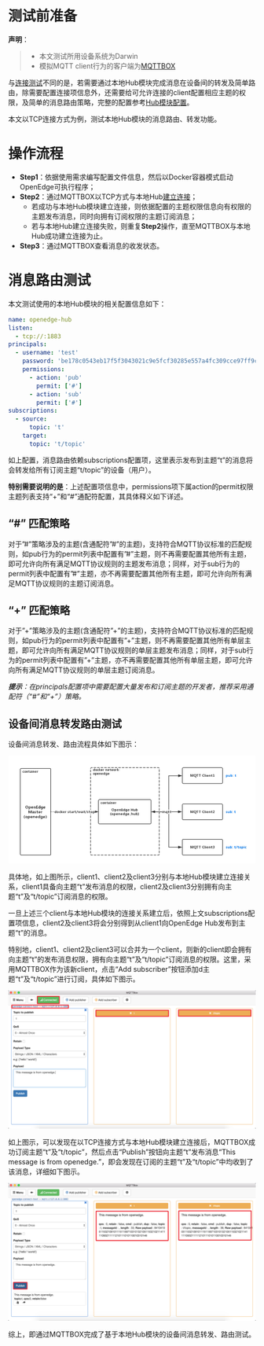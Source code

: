 # 测试前准备

**声明**：

> + 本文测试所用设备系统为Darwin
> + 模拟MQTT client行为的客户端为[MQTTBOX](../Resources-download.md#下载MQTTBOX客户端)

与[连接测试](./Device-connect-with-OpenEdge-base-on-hub-module.md)不同的是，若需要通过本地Hub模块完成消息在设备间的转发及简单路由，除需要配置连接项信息外，还需要给可允许连接的client配置相应主题的权限，及简单的消息路由策略，完整的配置参考[Hub模块配置](./Config-interpretation.md#hub模块配置)。

本文以TCP连接方式为例，测试本地Hub模块的消息路由、转发功能。

# 操作流程

- **Step1**：依据使用需求编写配置文件信息，然后以Docker容器模式启动OpenEdge可执行程序；
- **Step2**：通过MQTTBOX以TCP方式与本地Hub[建立连接](./Device-connect-with-OpenEdge-base-on-hub-module.md)；
    - 若成功与本地Hub模块建立连接，则依据配置的主题权限信息向有权限的主题发布消息，同时向拥有订阅权限的主题订阅消息；
    - 若与本地Hub建立连接失败，则重复**Step2**操作，直至MQTTBOX与本地Hub成功建立连接为止。
- **Step3**：通过MQTTBOX查看消息的收发状态。

# 消息路由测试

本文测试使用的本地Hub模块的相关配置信息如下：

```yaml
name: openedge-hub
listen:
  - tcp://:1883
principals:
  - username: 'test'
    password: 'be178c0543eb17f5f3043021c9e5fcf30285e557a4fc309cce97ff9ca6182912'
    permissions:
      - action: 'pub'
        permit: ['#']
      - action: 'sub'
        permit: ['#']
subscriptions:
  - source:
      topic: 't'
    target:
      topic: 't/topic'
```

如上配置，消息路由依赖subscriptions配置项，这里表示发布到主题“t”的消息将会转发给所有订阅主题“t/topic”的设备（用户）。

**特别需要说明的是**：上述配置项信息中，permissions项下属action的permit权限主题列表支持“+”和“#”通配符配置，其具体释义如下详述。

## “#” 匹配策略

对于”#”策略涉及的主题(含通配符”#”的主题)，支持符合MQTT协议标准的匹配规则，如pub行为的permit列表中配置有”#”主题，则不再需要配置其他所有主题，即可允许向所有满足MQTT协议规则的主题发布消息；同样，对于sub行为的permit列表中配置有”#”主题，亦不再需要配置其他所有主题，即可允许向所有满足MQTT协议规则的主题订阅消息。

## “+” 匹配策略

对于”+”策略涉及的主题(含通配符”+”的主题)，支持符合MQTT协议标准的匹配规则，如pub行为的permit列表中配置有”+”主题，则不再需要配置其他所有单层主题，即可允许向所有满足MQTT协议规则的单层主题发布消息；同样，对于sub行为的permit列表中配置有”+”主题，亦不再需要配置其他所有单层主题，即可允许向所有满足MQTT协议规则的单层主题订阅消息。

_**提示**：在principals配置项中需要配置大量发布和订阅主题的开发者，推荐采用通配符（“#”和“+”）策略。_

## 设备间消息转发路由测试

设备间消息转发、路由流程具体如下图示：

![设备间消息转发路由流程图](../../images/tutorials/trans/openedge-trans-flow.png)

具体地，如上图所示，client1、client2及client3分别与本地Hub模块建立连接关系，client1具备向主题“t”发布消息的权限，client2及client3分别拥有向主题“t”及“t/topic”订阅消息的权限。

一旦上述三个client与本地Hub模块的连接关系建立后，依照上文subscriptions配置项信息，client2及client3将会分别得到从client1向OpenEdge Hub发布到主题“t”的消息。

特别地，client1、client2及client3可以合并为一个client，则新的client即会拥有向主题“t”的发布消息权限，拥有向主题“t”及“t/topic”订阅消息的权限。这里，采用MQTTBOX作为该新client，点击“Add subscriber”按钮添加d主题“t”及“t/topic”进行订阅，具体如下图示。

![设备间消息转发路由MQTTBOX配置](../../images/tutorials/trans/mqttbox-tcp-trans-sub-config.png)

如上图示，可以发现在以TCP连接方式与本地Hub模块建立连接后，MQTTBOX成功订阅主题“t”及“t/topic”，然后点击“Publish”按钮向主题“t”发布消息“This message is from openedge.”，即会发现在订阅的主题“t”及“t/topic”中均收到了该消息，详细如下图示。

![设备间消息转发路由成功收到消息](../../images/tutorials/trans/mqttbox-tcp-trans-message-success.png)

综上，即通过MQTTBOX完成了基于本地Hub模块的设备间消息转发、路由测试。
